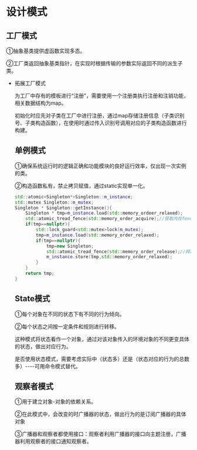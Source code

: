 # 设计模式

## 工厂模式

①抽象基类提供虚函数实现多态。

②工厂类返回抽象基类指针，在实现时根据传输的参数实际返回不同的派生子类。

* 拓展工厂模式

    为工厂中存有的模板进行“注册”，需要使用一个注册类执行注册和注销功能，相关数据结构为map。

    初始化时应先对子类在工厂中进行注册，通过map存储注册信息（子类识别号、子类构造函数），在使用时通过传入识别号调用对应的子类构造函数进行构建。

    

    ## 单例模式

    ①确保系统运行时的逻辑正确和功能模块的良好运行效率，仅出现一次实例的类。

    ②构造函数私有，禁止拷贝赋值，通过static实现单一化。

    ```c++
    std::atomic<Singleton*>Singleton::m_instance;
    std::mutex Singleton::m_mutex;
    Singleton * Singleton::getInstance(){
        Singleton * tmp=m_instance.load(std::memory_ordeer_relaxed);
        std::atomic_tread_fence(std::memory_order_acquire);//获取内存fence
        if(tmp==nullptr){
            std::lock_guard<std::mutex>lock(m_mutex);
            tmp=m_instance.load(std::memory_order_relaxed);
            if(tmp==nullptr){
                tmp=new Singleton;
                std::atomic_tread_fence(std::memory_order_release);//释放fence
                m_instance.store(tmp,std::memory_order_relaxed);
            }
    	}
        return tmp;
    }
    ```

    

    ## State模式

    ①每个对象在不同的状态下有不同的行为倾向。

    ②每个状态之间按一定条件和规则进行转移。

    这种模式将状态看作一个对象，通过对该对象传入的环境对象的不同更变具体的状态，做出对应行为。

    是否使用状态模式，需要考虑实际中（状态多）还是（状态对应的行为的总数多）----可用命令模式替代。

    

    ## 观察者模式

    ①用于建立对象-对象的依赖关系。

    ②在此模式中，会改变的时广播器的状态，做出行为的是订阅广播器的具体对象

    ③广播器和观察者都使用接口：观察者利用广播器的接口向主题注册，广播器利用观察者的接口通知观察者。

    

    

    

    

